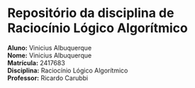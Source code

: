 # Repositório da disciplina de Raciocínio Lógico Algorítmico
 **Aluno:** Vinicius Albuquerque <br>
 **Nome:** Vinicius Albuquerque <br>
 **Matrícula:** 2417683 <br>
 **Disciplina:** Raciocínio Lógico Algorítmico <br>
 **Professor:** Ricardo Carubbi <br>
